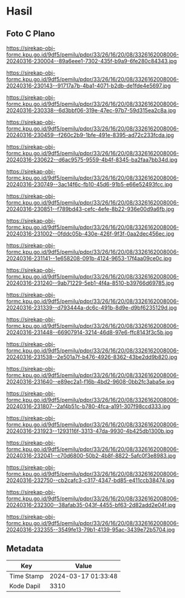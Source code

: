 # Hasil

## Foto C Plano

https://sirekap-obj-formc.kpu.go.id/9df5/pemilu/pdpr/33/26/16/20/08/3326162008006-20240316-230004--89a6eee1-7302-435f-b9a9-6fe280c84343.jpg

https://sirekap-obj-formc.kpu.go.id/9df5/pemilu/pdpr/33/26/16/20/08/3326162008006-20240316-230143--91717a7b-4ba1-4071-b2db-de1fde4e5697.jpg

https://sirekap-obj-formc.kpu.go.id/9df5/pemilu/pdpr/33/26/16/20/08/3326162008006-20240316-230338--6d3bbf06-319e-47ec-97b7-59d315ea2c8a.jpg

https://sirekap-obj-formc.kpu.go.id/9df5/pemilu/pdpr/33/26/16/20/08/3326162008006-20240316-230459--f260c2b9-1bfe-491e-8395-ad72c233fcda.jpg

https://sirekap-obj-formc.kpu.go.id/9df5/pemilu/pdpr/33/26/16/20/08/3326162008006-20240316-230622--d6ac9575-9559-4b4f-8345-ba2faa7bb34d.jpg

https://sirekap-obj-formc.kpu.go.id/9df5/pemilu/pdpr/33/26/16/20/08/3326162008006-20240316-230749--3ac14f6c-fb10-45d6-91b5-e66e52493fcc.jpg

https://sirekap-obj-formc.kpu.go.id/9df5/pemilu/pdpr/33/26/16/20/08/3326162008006-20240316-230851--f789bd43-cefc-4efe-8b22-936e00d9a6fb.jpg

https://sirekap-obj-formc.kpu.go.id/9df5/pemilu/pdpr/33/26/16/20/08/3326162008006-20240316-231002--0fddc05b-430e-426f-9f3f-0aa2dec456ec.jpg

https://sirekap-obj-formc.kpu.go.id/9df5/pemilu/pdpr/33/26/16/20/08/3326162008006-20240316-231141--1e658208-091b-4124-9653-17f4aa09ce0c.jpg

https://sirekap-obj-formc.kpu.go.id/9df5/pemilu/pdpr/33/26/16/20/08/3326162008006-20240316-231240--9ab71229-5eb1-4f4a-8510-b39766d69785.jpg

https://sirekap-obj-formc.kpu.go.id/9df5/pemilu/pdpr/33/26/16/20/08/3326162008006-20240316-231339--d793444a-dc6c-491b-8d9e-d9bf6235129d.jpg

https://sirekap-obj-formc.kpu.go.id/9df5/pemilu/pdpr/33/26/16/20/08/3326162008006-20240316-231448--66907914-3214-46d8-97e6-ffc8143f3c5b.jpg

https://sirekap-obj-formc.kpu.go.id/9df5/pemilu/pdpr/33/26/16/20/08/3326162008006-20240316-231538--2e501a7f-b476-4926-8362-43be2dd9b820.jpg

https://sirekap-obj-formc.kpu.go.id/9df5/pemilu/pdpr/33/26/16/20/08/3326162008006-20240316-231640--e89ec2a1-f16b-4bd2-9608-0bb2fc3aba5e.jpg

https://sirekap-obj-formc.kpu.go.id/9df5/pemilu/pdpr/33/26/16/20/08/3326162008006-20240316-231807--2af4b51c-b780-4fca-a191-307f98ccd333.jpg

https://sirekap-obj-formc.kpu.go.id/9df5/pemilu/pdpr/33/26/16/20/08/3326162008006-20240316-231923--1293116f-3313-47da-9930-4b425db1300b.jpg

https://sirekap-obj-formc.kpu.go.id/9df5/pemilu/pdpr/33/26/16/20/08/3326162008006-20240316-232041--c70d6800-50b2-4b8f-8822-5afc0f3e8983.jpg

https://sirekap-obj-formc.kpu.go.id/9df5/pemilu/pdpr/33/26/16/20/08/3326162008006-20240316-232750--cb2cafc3-c317-4347-bd85-e411ccb38474.jpg

https://sirekap-obj-formc.kpu.go.id/9df5/pemilu/pdpr/33/26/16/20/08/3326162008006-20240316-232300--38afab35-043f-4455-bf63-2d82add2e04f.jpg

https://sirekap-obj-formc.kpu.go.id/9df5/pemilu/pdpr/33/26/16/20/08/3326162008006-20240316-232355--3549fe13-79b1-4139-95ac-3439e72b5704.jpg


## Metadata

| Key        | Value               |
| ---------- | ------------------- |
| Time Stamp | 2024-03-17 01:33:48 |
| Kode Dapil | 3310                |



